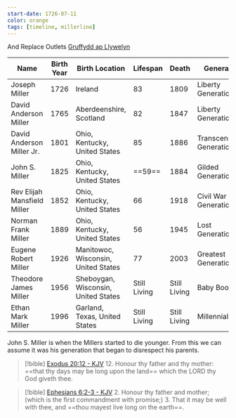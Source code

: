 ```yaml
---
start-date: 1726-07-11
color: orange
tags: [timeline, millerline]
---
```


<span
	  class='ob-timelines' 
	  data-title='Remove Carpet' 
	  data-img = 'https://lh3.googleusercontent.com/pw/ADCreHcbtuXm5s9dXpXS-PCjzatd-D-asqwSdDUUKYkY3BrbjjBTSdwoo35EUMk9Eaymyu70ApSriHqGVEu5ciyegU6XdZZ4P88HkcUQWABMo40_k8c9cBzFUyOhlhn3UaD0gTC9qFqK9GSqnWvNzwQ6wBwsHA=w698-h931-s-no-gm?authuser=0'>
	  And Replace Outlets
</span>
[Gruffydd ap Llywelyn](https://www.familysearch.org/tree/person/details/KN42-SDM)



| Name                        | Birth Year | Birth Location                      | Lifespan     | Death        | Generation                |
| --------------------------- | ---------- | ----------------------------------- | ------------ | ------------ | ------------------------- |
| Joseph Miller               | 1726       | Ireland                             | 83           | 1809         | Liberty Generation        |
| David Anderson Miller       | 1765       | Aberdeenshire, Scotland             | 82           | 1847         | Liberty Generation        |
| David Anderson Miller Jr.   | 1801       | Ohio, Kentucky, United States       | 85           | 1886         | Transcendental Generation |
| John S. Miller              | 1825       | Ohio, Kentucky, United States       | ==59==       | 1884         | Gilded Generation         |
| Rev Elijah Mansfield Miller | 1852       | Ohio, Kentucky, United States       | 66           | 1918         | Civil War Generation      |
| Norman Frank Miller         | 1889       | Ohio, Kentucky, United States       | 56           | 1945         | Lost Generation           |
| Eugene Robert Miller        | 1926       | Manitowoc, Wisconsin, United States | 77           | 2003         | Greatest Generation       |
| Theodore James Miller       | 1956       | Sheboygan, Wisconsin, United States | Still Living | Still Living | Baby Boomer               |
| Ethan Mark Miller           | 1996       | Garland, Texas, United States       | Still Living | Still Living | Millennial                |


John S. Miller is when the Millers started to die younger. From this we can assume it was his generation that began to disrespect his parents.

> [!bible] [Exodus 20:12 - KJV](https://bible-api.com/Exodus+20:12?translation=kjv)
> 12. Honour thy father and thy mother: ==that thy days may be long upon the land== which the LORD thy God giveth thee.

> [!bible] [Ephesians 6:2-3 - KJV](https://bible-api.com/Ephesians+6:2-3?translation=kjv)
> 2. Honour thy father and mother; (which is the first commandment with promise;)
> 3. That it may be well with thee, and ==thou mayest live long on the earth==.

